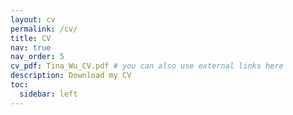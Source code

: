 ```yaml
---
layout: cv
permalink: /cv/
title: CV
nav: true
nav_order: 5
cv_pdf: Tina_Wu_CV.pdf # you can also use external links here
description: Download my CV
toc:
  sidebar: left
---
```

